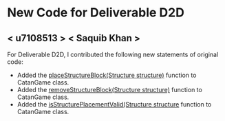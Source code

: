 # New Code for Deliverable D2D

## < u7108513 > < Saquib Khan >

For Deliverable D2D, I contributed the following new statements of original code:

- Added the [placeStructureBlock(Structure structure)](https://gitlab.cecs.anu.edu.au/u6717250/comp1110-ass2/-/blob/main/src/comp1110/ass2/CatanGame/CatanBoard.java#L119-131) function to CatanGame class.
- Added the [removeStructureBlock(Structure structure)](https://gitlab.cecs.anu.edu.au/u6717250/comp1110-ass2/-/blob/main/src/comp1110/ass2/CatanGame/CatanBoard.java#L133-139) function to CatanGame class.
- Added the [isStructurePlacementValid(Structure structure](https://gitlab.cecs.anu.edu.au/u6717250/comp1110-ass2/-/blob/main/src/comp1110/ass2/CatanGame/CatanBoard.java#L141-152) function to CatanGame class.
